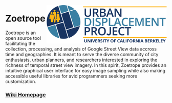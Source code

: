 <a href='https://urbandisplacement.org/'><img src='home/static/home/UDP_Logo.png' align="right" height="121" /></a>  

# Zoetrope

Zoetrope is an open source tool facilitating the collection, processing, and analysis of Google Street View data accross time and geographies. It is meant to serve the diverse community of city enthusiasts, urban planners, and researchers interested in exploring the richness of temporal street view imagery. In this spirit, Zoetrope provides an intuitive graphical user interface for easy image sampling while also making accessible useful libraries for avid programmers seeking more customization.

### [Wiki Homepage](https://github.com/schoolofcities/zoetrope/wiki)
